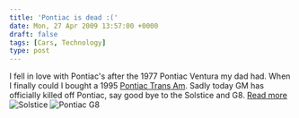 ```yaml
---
title: 'Pontiac is dead :('
date: Mon, 27 Apr 2009 13:57:00 +0000
draft: false
tags: [Cars, Technology]
type: post
---
```


I fell in love with Pontiac's after the 1977 Pontiac Ventura my dad had. When I finally could I bought a 1995 [Pontiac Trans Am](http://www.flickr.com/photos/jmrodri/2390821482/in/set-72157604402005269/). Sadly today GM has officially killed off Pontiac, say good bye to the Solstice and G8. [Read more](http://www.autoblog.com/2009/04/27/officially-official-gm-kills-pontiac/) ![Solstice](http://www.autoclub.com.au/uploaded_images/pontiac-solstice-gxp-2007-798230.jpg) ![Pontiac G8](http://www.jetttstream.com/mm5/graphics/00000001/g8_header.jpg)